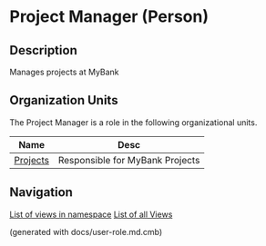 # Project Manager (Person)

## Description
Manages projects at MyBank

## Organization Units
The Project Manager is a role in the following organizational units.

| Name | Desc |
|---|---|
| [Projects](../../mybank/project-management/project-management-unit.md) | Responsible for MyBank Projects |


## Navigation
[List of views in namespace](./views-in-namespace.md)
[List of all Views](../../views.md)

(generated with docs/user-role.md.cmb)
